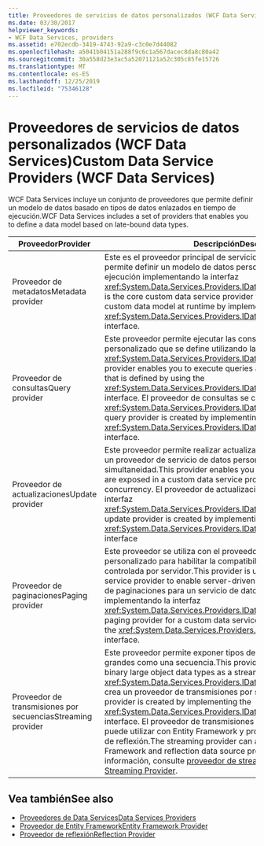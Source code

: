 ```yaml
---
title: Proveedores de servicios de datos personalizados (WCF Data Services)
ms.date: 03/30/2017
helpviewer_keywords:
- WCF Data Services, providers
ms.assetid: e702ecdb-3419-4743-92a9-c3c0e7d44082
ms.openlocfilehash: a5041b04151a288f9c6c1a567dacec8da8c80a42
ms.sourcegitcommit: 30a558d23e3ac5a52071121a52c305c85fe15726
ms.translationtype: MT
ms.contentlocale: es-ES
ms.lasthandoff: 12/25/2019
ms.locfileid: "75346128"
---
```

# <a name="custom-data-service-providers-wcf-data-services"></a><span data-ttu-id="94d89-102">Proveedores de servicios de datos personalizados (WCF Data Services)</span><span class="sxs-lookup"><span data-stu-id="94d89-102">Custom Data Service Providers (WCF Data Services)</span></span>
<span data-ttu-id="94d89-103">WCF Data Services incluye un conjunto de proveedores que permite definir un modelo de datos basado en tipos de datos enlazados en tiempo de ejecución.</span><span class="sxs-lookup"><span data-stu-id="94d89-103">WCF Data Services includes a set of providers that enables you to define a data model based on late-bound data types.</span></span>  
  
|<span data-ttu-id="94d89-104">Proveedor</span><span class="sxs-lookup"><span data-stu-id="94d89-104">Provider</span></span>|<span data-ttu-id="94d89-105">Descripción</span><span class="sxs-lookup"><span data-stu-id="94d89-105">Description</span></span>|  
|--------------|-----------------|  
|<span data-ttu-id="94d89-106">Proveedor de metadatos</span><span class="sxs-lookup"><span data-stu-id="94d89-106">Metadata provider</span></span>|<span data-ttu-id="94d89-107">Este es el proveedor principal de servicios de datos personalizados que permite definir un modelo de datos personalizado en tiempo de ejecución implementando la interfaz <xref:System.Data.Services.Providers.IDataServiceMetadataProvider>.</span><span class="sxs-lookup"><span data-stu-id="94d89-107">This is the core custom data service provider that enables you to define a custom data model at runtime by implementing the <xref:System.Data.Services.Providers.IDataServiceMetadataProvider> interface.</span></span>|  
|<span data-ttu-id="94d89-108">Proveedor de consultas</span><span class="sxs-lookup"><span data-stu-id="94d89-108">Query provider</span></span>|<span data-ttu-id="94d89-109">Este proveedor permite ejecutar las consultas sobre un modelo de datos personalizado que se define utilizando la interfaz <xref:System.Data.Services.Providers.IDataServiceMetadataProvider>.</span><span class="sxs-lookup"><span data-stu-id="94d89-109">This provider enables you to execute queries against a custom data model that is defined by using the <xref:System.Data.Services.Providers.IDataServiceMetadataProvider> interface.</span></span> <span data-ttu-id="94d89-110">El proveedor de consultas se crea implementando la interfaz <xref:System.Data.Services.Providers.IDataServiceQueryProvider>.</span><span class="sxs-lookup"><span data-stu-id="94d89-110">The query provider is created by implementing the <xref:System.Data.Services.Providers.IDataServiceQueryProvider> interface.</span></span>|  
|<span data-ttu-id="94d89-111">Proveedor de actualizaciones</span><span class="sxs-lookup"><span data-stu-id="94d89-111">Update provider</span></span>|<span data-ttu-id="94d89-112">Este proveedor permite realizar actualizaciones a los tipos expuestos en un proveedor de servicio de datos personalizado y administrar la simultaneidad.</span><span class="sxs-lookup"><span data-stu-id="94d89-112">This provider enables you to make updates to types that are exposed in a custom data service provider and to manage concurrency.</span></span> <span data-ttu-id="94d89-113">El proveedor de actualizaciones se crea implementando la interfaz <xref:System.Data.Services.Providers.IDataServiceUpdateProvider>.</span><span class="sxs-lookup"><span data-stu-id="94d89-113">An update provider is created by implementing the <xref:System.Data.Services.Providers.IDataServiceUpdateProvider> interface</span></span>|  
|<span data-ttu-id="94d89-114">Proveedor de paginaciones</span><span class="sxs-lookup"><span data-stu-id="94d89-114">Paging provider</span></span>|<span data-ttu-id="94d89-115">Este proveedor se utiliza con el proveedor del servicio de datos personalizado para habilitar la compatibilidad con la paginación controlada por servidor.</span><span class="sxs-lookup"><span data-stu-id="94d89-115">This provider is used with the custom data service provider to enable server-driven paging support.</span></span> <span data-ttu-id="94d89-116">Un proveedor de paginaciones para un servicio de datos personalizado se crea implementando la interfaz <xref:System.Data.Services.Providers.IDataServicePagingProvider>.</span><span class="sxs-lookup"><span data-stu-id="94d89-116">A paging provider for a custom data service is created by implementing the <xref:System.Data.Services.Providers.IDataServicePagingProvider> interface.</span></span>|  
|<span data-ttu-id="94d89-117">Proveedor de transmisiones por secuencias</span><span class="sxs-lookup"><span data-stu-id="94d89-117">Streaming provider</span></span>|<span data-ttu-id="94d89-118">Este proveedor permite exponer tipos de datos de objetos binarios grandes como una secuencia.</span><span class="sxs-lookup"><span data-stu-id="94d89-118">This provider enables you to expose binary large object data types as a stream.</span></span> <span data-ttu-id="94d89-119">Si implementa la interfaz <xref:System.Data.Services.Providers.IDataServiceStreamProvider>, se crea un proveedor de transmisiones por secuencias.</span><span class="sxs-lookup"><span data-stu-id="94d89-119">A streaming provider is created by implementing the <xref:System.Data.Services.Providers.IDataServiceStreamProvider> interface.</span></span> <span data-ttu-id="94d89-120">El proveedor de transmisiones por secuencias también se puede utilizar con Entity Framework y proveedores de orígenes de datos de reflexión.</span><span class="sxs-lookup"><span data-stu-id="94d89-120">The streaming provider can also be used with Entity Framework and reflection data source providers.</span></span> <span data-ttu-id="94d89-121">Para obtener más información, consulte [proveedor de streaming](streaming-provider-wcf-data-services.md).</span><span class="sxs-lookup"><span data-stu-id="94d89-121">For more information, see [Streaming Provider](streaming-provider-wcf-data-services.md).</span></span>|  
  
## <a name="see-also"></a><span data-ttu-id="94d89-122">Vea también</span><span class="sxs-lookup"><span data-stu-id="94d89-122">See also</span></span>

- [<span data-ttu-id="94d89-123">Proveedores de Data Services</span><span class="sxs-lookup"><span data-stu-id="94d89-123">Data Services Providers</span></span>](data-services-providers-wcf-data-services.md)
- [<span data-ttu-id="94d89-124">Proveedor de Entity Framework</span><span class="sxs-lookup"><span data-stu-id="94d89-124">Entity Framework Provider</span></span>](entity-framework-provider-wcf-data-services.md)
- [<span data-ttu-id="94d89-125">Proveedor de reflexión</span><span class="sxs-lookup"><span data-stu-id="94d89-125">Reflection Provider</span></span>](reflection-provider-wcf-data-services.md)
